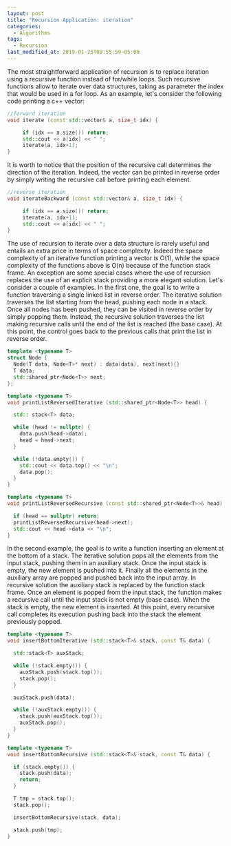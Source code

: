 ```yaml
---
layout: post
title: "Recursion Application: iteration"
categories:
  - Algorithms
tags:
  - Recursion
last_modified_at: 2019-01-25T09:55:59-05:00
---
```


The most straightforward application of recursion is to replace iteration using a recursive function instead of for/while loops. Such recursive functions allow to iterate over data structures, taking as parameter the index that would be used in a for loop. As an example, let's consider the following code printing a c++ vector:

```cpp
//forward iteration
void iterate (const std::vector& a, size_t idx) {

     if (idx == a.size()) return;
     std::cout << a[idx] << " ";
     iterate(a, idx+1);
}
```

It is worth to notice that the position of the recursive call determines the direction of the iteration. Indeed, the vector can be printed in reverse order by simply writing the recursive call before printing each element.

```cpp
//reverse iteration
void iterateBackward (const std::vector& a, size_t idx) {

     if (idx == a.size()) return;
     iterate(a, idx+1);
     std::cout << a[idx] << " ";
}
```

The use of recursion to iterate over a data structure is rarely useful and entails an extra price in terms of space complexity. Indeed the space complexity of an iterative function printing a vector is O(1), while the space complexity of the functions above is O(n) because of the function stack frame. An exception are some special cases where the use of recursion replaces the use of an explicit stack providing a more elegant solution. Let's consider a couple of examples. In the first one, the goal is to write a function traversing a single linked list in reverse order. The iterative solution traverses the list starting from the head, pushing each node in a stack. Once all nodes has been pushed, they can be visited in reverse order by simply popping them. Instead, the recursive solution traverses the list making recursive calls until the end of the list is reached (the base case). At this point, the control goes back to the previous calls that print the list in reverse order.

```cpp
template <typename T>
struct Node {
  Node(T data, Node<T>* next) : data(data), next(next){}
  T data;
  std::shared_ptr<Node<T>> next;
};

template <typename T>
void printListReversedIterative (std::shared_ptr<Node<T>> head) {

  std:: stack<T> data;

  while (head != nullptr) {
    data.push(head->data);
    head = head->next;
  }

  while (!data.empty()) {
    std::cout << data.top() << "\n";
    data.pop();
  }
}

template <typename T>
void printListReversedRecursive (const std::shared_ptr<Node<T>>& head) {

  if (head == nullptr) return;
  printListReversedRecursive(head->next);
  std::cout << head->data << "\n";
}
```

In the second example, the goal is to write a function inserting an element at the bottom of a stack. The iterative solution pops all the elements from the input stack, pushing them in an auxiliary stack. Once the input stack is empty, the new element is pushed into it. Finally all the elements in the auxiliary array are popped and pushed back into the input array. In recursive solution the auxiliary stack is replaced by the function stack frame. Once an element is popped from the input stack, the function makes a recursive call until the input stack is not empty (base case). When the stack is empty, the new element is inserted. At this point, every recursive call completes its execution pushing back into the stack the element previously popped.

```cpp
template <typename T>
void insertBottomIterative (std::stack<T>& stack, const T& data) {

  std::stack<T> auxStack;

  while (!stack.empty()) {
    auxStack.push(stack.top());
    stack.pop();
  }

  auxStack.push(data);

  while (!auxStack.empty()) {
    stack.push(auxStack.top());
    auxStack.pop();
  }
}

template <typename T>
void insertBottomRecursive (std::stack<T>& stack, const T& data) {

  if (stack.empty()) {
    stack.push(data);
    return;
  }

  T tmp = stack.top();
  stack.pop();

  insertBottomRecursive(stack, data);

  stack.push(tmp);
}
```
